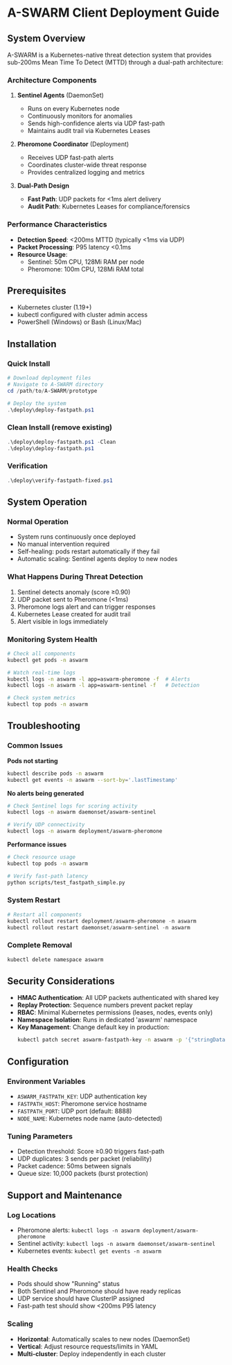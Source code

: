 # A-SWARM Client Deployment Guide

## System Overview

A-SWARM is a Kubernetes-native threat detection system that provides sub-200ms Mean Time To Detect (MTTD) through a dual-path architecture:

### Architecture Components

1. **Sentinel Agents** (DaemonSet)
   - Runs on every Kubernetes node
   - Continuously monitors for anomalies
   - Sends high-confidence alerts via UDP fast-path
   - Maintains audit trail via Kubernetes Leases

2. **Pheromone Coordinator** (Deployment) 
   - Receives UDP fast-path alerts
   - Coordinates cluster-wide threat response
   - Provides centralized logging and metrics

3. **Dual-Path Design**
   - **Fast Path**: UDP packets for <1ms alert delivery
   - **Audit Path**: Kubernetes Leases for compliance/forensics

### Performance Characteristics

- **Detection Speed**: <200ms MTTD (typically <1ms via UDP)
- **Packet Processing**: P95 latency <0.1ms
- **Resource Usage**: 
  - Sentinel: 50m CPU, 128Mi RAM per node
  - Pheromone: 100m CPU, 128Mi RAM total

## Prerequisites

- Kubernetes cluster (1.19+)
- kubectl configured with cluster admin access
- PowerShell (Windows) or Bash (Linux/Mac)

## Installation

### Quick Install
```powershell
# Download deployment files
# Navigate to A-SWARM directory
cd /path/to/A-SWARM/prototype

# Deploy the system
.\deploy\deploy-fastpath.ps1
```

### Clean Install (remove existing)
```powershell
.\deploy\deploy-fastpath.ps1 -Clean
.\deploy\deploy-fastpath.ps1
```

### Verification
```powershell
.\deploy\verify-fastpath-fixed.ps1
```

## System Operation

### Normal Operation
- System runs continuously once deployed
- No manual intervention required
- Self-healing: pods restart automatically if they fail
- Automatic scaling: Sentinel agents deploy to new nodes

### What Happens During Threat Detection
1. Sentinel detects anomaly (score ≥0.90)
2. UDP packet sent to Pheromone (<1ms)
3. Pheromone logs alert and can trigger responses
4. Kubernetes Lease created for audit trail
5. Alert visible in logs immediately

### Monitoring System Health
```bash
# Check all components
kubectl get pods -n aswarm

# Watch real-time logs
kubectl logs -n aswarm -l app=aswarm-pheromone -f  # Alerts
kubectl logs -n aswarm -l app=aswarm-sentinel -f   # Detection

# Check system metrics
kubectl top pods -n aswarm
```

## Troubleshooting

### Common Issues

**Pods not starting**
```bash
kubectl describe pods -n aswarm
kubectl get events -n aswarm --sort-by='.lastTimestamp'
```

**No alerts being generated**
```bash
# Check Sentinel logs for scoring activity
kubectl logs -n aswarm daemonset/aswarm-sentinel

# Verify UDP connectivity
kubectl logs -n aswarm deployment/aswarm-pheromone
```

**Performance issues**
```bash
# Check resource usage
kubectl top pods -n aswarm

# Verify fast-path latency
python scripts/test_fastpath_simple.py
```

### System Restart
```powershell
# Restart all components
kubectl rollout restart deployment/aswarm-pheromone -n aswarm
kubectl rollout restart daemonset/aswarm-sentinel -n aswarm
```

### Complete Removal
```powershell
kubectl delete namespace aswarm
```

## Security Considerations

- **HMAC Authentication**: All UDP packets authenticated with shared key
- **Replay Protection**: Sequence numbers prevent packet replay
- **RBAC**: Minimal Kubernetes permissions (leases, nodes, events only)
- **Namespace Isolation**: Runs in dedicated 'aswarm' namespace
- **Key Management**: Change default key in production:
  ```bash
  kubectl patch secret aswarm-fastpath-key -n aswarm -p '{"stringData":{"key":"your-production-key"}}'
  ```

## Configuration

### Environment Variables
- `ASWARM_FASTPATH_KEY`: UDP authentication key
- `FASTPATH_HOST`: Pheromone service hostname
- `FASTPATH_PORT`: UDP port (default: 8888)
- `NODE_NAME`: Kubernetes node name (auto-detected)

### Tuning Parameters
- Detection threshold: Score ≥0.90 triggers fast-path
- UDP duplicates: 3 sends per packet (reliability)
- Packet cadence: 50ms between signals
- Queue size: 10,000 packets (burst protection)

## Support and Maintenance

### Log Locations
- Pheromone alerts: `kubectl logs -n aswarm deployment/aswarm-pheromone`
- Sentinel activity: `kubectl logs -n aswarm daemonset/aswarm-sentinel`
- Kubernetes events: `kubectl get events -n aswarm`

### Health Checks
- Pods should show "Running" status
- Both Sentinel and Pheromone should have ready replicas
- UDP service should have ClusterIP assigned
- Fast-path test should show <200ms P95 latency

### Scaling
- **Horizontal**: Automatically scales to new nodes (DaemonSet)
- **Vertical**: Adjust resource requests/limits in YAML
- **Multi-cluster**: Deploy independently in each cluster